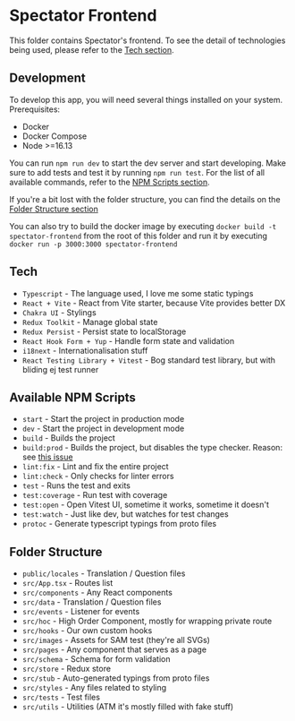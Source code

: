 # Spectator Frontend

This folder contains Spectator's frontend. To see the detail of technologies
being used, please refer to the [Tech section](#tech).

## Development

To develop this app, you will need several things installed on your system.
Prerequisites:
  - Docker
  - Docker Compose
  - Node >=16.13

You can run `npm run dev` to start the dev server and start developing.
Make sure to add tests and test it by running `npm run test`. For the list of
all available commands, refer to the [NPM Scripts
section](#available-npm-scripts).

If you're a bit lost with the folder structure, you can find the details on the
[Folder Structure section](#folder-structure)

You can also try to build the docker image by executing `docker build -t
spectator-frontend` from the root of this folder and run it by executing
`docker run -p 3000:3000 spectator-frontend`

## Tech

- `Typescript` - The language used, I love me some static typings
- `React + Vite` - React from Vite starter, because Vite provides better DX
- `Chakra UI` - Stylings
- `Redux Toolkit` - Manage global state
- `Redux Persist` - Persist state to localStorage
- `React Hook Form + Yup` - Handle form state and validation
- `i18next` - Internationalisation stuff
- `React Testing Library + Vitest` - Bog standard test library, but with bliding ej test runner

## Available NPM Scripts

- `start` - Start the project in production mode
- `dev` - Start the project in development mode
- `build` - Builds the project
- `build:prod` - Builds the project, but disables the type checker. Reason: see [this issue](https://github.com/chakra-ui/chakra-ui/issues/5082#issuecomment-979039787)
- `lint:fix` - Lint and fix the entire project
- `lint:check` - Only checks for linter errors
- `test` - Runs the test and exits
- `test:coverage` - Run test with coverage
- `test:open` - Open Vitest UI, sometime it works, sometime it doesn't
- `test:watch` - Just like dev, but watches for test changes
- `protoc` - Generate typescript typings from proto files

## Folder Structure

- `public/locales` - Translation / Question files
- `src/App.tsx` - Routes list
- `src/components` - Any React components
- `src/data` - Translation / Question files
- `src/events` - Listener for events
- `src/hoc` - High Order Component, mostly for wrapping private route
- `src/hooks` - Our own custom hooks
- `src/images` - Assets for SAM test (they're all SVGs)
- `src/pages` - Any component that serves as a page
- `src/schema` - Schema for form validation
- `src/store` - Redux store
- `src/stub` - Auto-generated typings from proto files
- `src/styles` - Any files related to styling
- `src/tests` - Test files
- `src/utils` - Utilities (ATM it's mostly filled with fake stuff)

